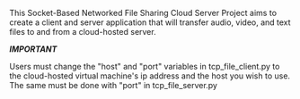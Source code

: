 This Socket-Based Networked File Sharing Cloud Server Project aims to create a client and server application that will transfer audio, video, and text files to and from a cloud-hosted server. 

**_IMPORTANT_** 

Users must change the "host" and "port" variables in tcp_file_client.py to the cloud-hosted virtual machine's ip address and the host you wish to use. The same must be done with "port" in tcp_file_server.py
